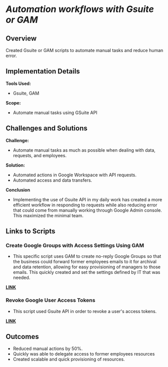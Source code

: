 # *Automation workflows with Gsuite or GAM*

## Overview
Created Gsuite or GAM scripts to automate manual tasks and reduce human error.

## Implementation Details
**Tools Used:** 
- Gsuite, GAM

**Scope:** 
- Automate manual tasks using GSuite API

## Challenges and Solutions
**Challenge:** 
- Automate manual tasks as much as possible when dealing with data, requests, and employees.

**Solution:** 
- Automated actions in Google Workspace with API requests.
- Automated access and data transfers.

**Conclusion**
- Implementing the use of Gsuite API in my daily work has created a more efficient workflow in responding to requests while also reducing error that could come from manually working through Google Admin console. This maximized the minimal team.

## Links to Scripts

### Create Google Groups with Access Settings Using GAM
- This specific script uses GAM to create no-reply Google Groups so that the business could forward former employees emails to it for archival and data retention, allowing for easy provisioning of managers to those emails. This quickly created and set the settings defined by IT that was needed.

[**LINK**](https://github.com/vincenttvo/vincenttvo.github.io/blob/main/Projects/Workflow_Automation/Python/gsuite-gam-automation/gam_create_group_w_settings.py)

### Revoke Google User Access Tokens
- This script used Gsuite API in order to revoke a user's access tokens.

[**LINK**](https://github.com/vincenttvo/vincenttvo.github.io/blob/main/Projects/Workflow_Automation/Python/gsuite-gam-automation/gsuite_revoke_user_access_tokens.py)

## Outcomes
- Reduced manual actions by 50%.
- Quickly was able to delegate access to former employees resources
- Created scalable and quick provisioning of resources.